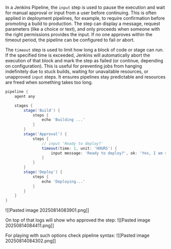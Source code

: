 In a Jenkins Pipeline, the `input` step is used to pause the execution and wait for manual approval or input from a user before continuing. This is often applied in deployment pipelines, for example, to require confirmation before promoting a build to production. The step can display a message, request parameters (like a choice or text), and only proceeds when someone with the right permissions provides the input. If no one approves within the timeout period, the pipeline can be configured to fail or abort.

The `timeout` step is used to limit how long a block of code or stage can run. If the specified time is exceeded, Jenkins will automatically abort the execution of that block and mark the step as failed (or continue, depending on configuration). This is useful for preventing jobs from hanging indefinitely due to stuck builds, waiting for unavailable resources, or unapproved `input` steps. It ensures pipelines stay predictable and resources are freed when something takes too long.

```groovy
pipeline {
    agent any

    stages {
        stage('Build') {
            steps {
                echo 'Building ...'
            }
        }
        stage('Approval') {
            steps {
	            // input 'Ready to deploy?'
                timeout(time: 1, unit: 'HOURS') {
                    input message: 'Ready to deploy?', ok: 'Yes, I am sure I want to deploy'
                }
            }
        }
        stage('Deploy') {
            steps {
                echo 'Deploying...'
            }
        }
    }
}

```

![[Pasted image 20250814083901.png]]

On top of that logs will show who approved the step:
![[Pasted image 20250814084411.png]]

For playing with such options check pipeline syntax:
![[Pasted image 20250814084302.png]]